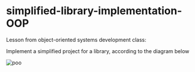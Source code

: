 # simplified-library-implementation-OOP

Lesson from object-oriented systems development class: 

Implement a simplified project for a library, according to the diagram below

![poo](https://user-images.githubusercontent.com/63261217/110696036-54707d80-81c9-11eb-8483-df5114b403f4.png)
